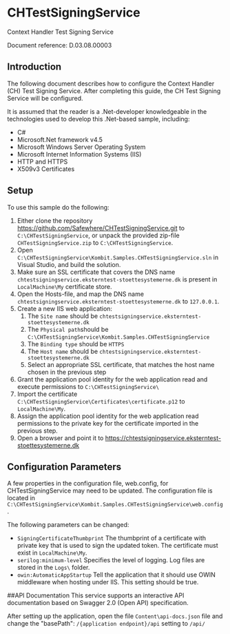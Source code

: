 # CHTestSigningService
Context Handler Test Signing Service

Document reference: D.03.08.00003

## <a name=“introduction”></a>Introduction
The following document describes how to configure the Context Handler (CH) Test Signing Service. After completing this guide, the CH Test Signing Service will be configured.

It is assumed that the reader is a .Net-developer knowledgeable in the technologies used to develop this .Net-based sample, including:

* C#
* Microsoft.Net framework v4.5
* Microsoft Windows Server Operating System
* Microsoft Internet Information Systems (IIS)
* HTTP and HTTPS
* X509v3 Certificates

## <a name=“setup”></a>Setup
To use this sample do the following:

1. Either clone the repository <https://github.com/Safewhere/CHTestSigningService.git> to `C:\CHTestSigningService`, or unpack the provided zip-file `CHTestSigningService.zip` to `C:\CHTestSigningService`.
2. Open `C:\CHTestSigningService\Kombit.Samples.CHTestSigningService.sln` in Visual Studio, and build the solution.
3. Make sure an SSL certificate that covers the DNS name `chtestsigningservice.eksterntest-stoettesystemerne.dk` is present in `LocalMachine\My` certificate store.
4. Open the Hosts-file, and map the DNS name `chtestsigningservice.eksterntest-stoettesystemerne.dk` to `127.0.0.1`.
5. Create a new IIS web application:
	1. The `Site name` should be `chtestsigningservice.eksterntest-stoettesystemerne.dk`
	2. The `Physical path`should be `C:\CHTestSigningService\Kombit.Samples.CHTestSigningService`
	3. The `Binding type` should be `HTTPS`
	4. The `Host name` should be `chtestsigningservice.eksterntest-stoettesystemerne.dk`
	5. Select an appropriate SSL certificate, that matches the host name chosen in the previous step
6. Grant the application pool identity for the web application read and execute permissions to `C:\CHTestSigningService\`
7. Import the certificate `C:\CHTestSigningService\Certificates\certificate.p12` to `LocalMachine\My`.
8. Assign the application pool identity for the web application read permissions to the private key for the certificate imported in the previous step.
9. Open a browser and point it to <https://chtestsigningservice.eksterntest-stoettesystemerne.dk>

## <a name=“configuration”></a>Configuration ParametersA few properties in the configuration file, web.config, for CHTestSigningService may need to be updated. The configuration file is located in `C:\CHTestSigningService\Kombit.Samples.CHTestSigningService\web.config`.

The following parameters can be changed:* `SigningCertificateThumbprint` The thumbprint of a certificate with private key that is used to sign the updated token. The certificate must exist in `LocalMachine\My`.
* `serilog:minimum-level` Specifies the level of logging.  Log files are stored in the `Logs\` folder.
* `owin:AutomaticAppStartup` Tell the application that it should use OWIN middleware when hosting under IIS. This setting should be true.

##API DocumentationThis service supports an interactive API documentation based on Swagger 2.0 (Open API) specification. After setting up the application, open the file `Content\api-docs.json` file and change the "basePath": `/{application endpoint}/api` setting to `/api/`
